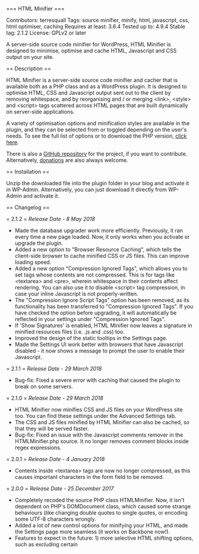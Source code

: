 === HTML Minifier ===

Contributors: terresquall
Tags: source minifier, minify, html, javascript, css, html optimiser, caching
Requires at least: 3.6.4
Tested up to: 4.9.4
Stable tag: 2.1.2
License: GPLv2 or later

A server-side source code minifier for WordPress, HTML Minifier is designed to minimise, optimise and cache HTML, Javascript and CSS output on your site.

== Description ==

HTML Minifier is a server-side source code minifier and cacher that is available both as a PHP class and as a WordPress plugin. It is designed to optimise HTML, CSS and Javascript output sent out to the client by removing whitespace, and by reorganising and / or merging &lt;link&gt;, &lt;style&gt; and &lt;script&gt; tags scattered across HTML pages that are built dynamically on server-side applications.

A variety of optimisation options and minification styles are available in the plugin, and they can be selected from or toggled depending on the user's needs. To see the full list of options or to download the PHP version, [click here](http://www.terresquall.com/web/html-minifier/).

There is also a [GitHub repository](https://github.com/terresquall/html-minifier) for the project, if you want to contribute. Alternatively, [donations](https://paypal.me/Terresquall) are also always welcome.

== Installation ==

Unzip the downloaded file into the plugin folder in your blog and activate it in WP-Admin. Alternatively, you can just download it directly from WP-Admin and activate it.

== Changelog ==

= 2.1.2 =
*Release Date - 8 May 2018*

* Made the database upgrader work more efficiently. Previously, it ran every time a new page loaded. Now, it only works when you activate or upgrade the plugin.
* Added a new option to "Browser Resource Caching", which tells the client-side browser to cache minified CSS or JS files. This can improve loading speed.
* Added a new option "Compression Ignored Tags", which allows you to set tags whose contents are not compressed. This is for tags like &lt;textarea&gt; and &lt;pre&gt;, wherein whitespace in their contents affect rendering. You can also use it to disable &lt;script&gt; tag compression, in case your inline Javascript is not properly-written.
* The "Compression Ignore Script Tags" option has been removed, as its functionality has been transferred to "Compression Ignored Tags". If you have checked the option before upgrading, it will automatically be reflected in your settings under "Compression Ignored Tags".
* If 'Show Signatures' is enabled, HTML Minifier now leaves a signature in minified resources files (i.e. .js and .css) too.
* Improved the design of the static tooltips in the Settings page.
* Made the Settings UI work better with browsers that have Javascript disabled - it now shows a message to prompt the user to enable their Javascript.

= 2.1.1 =
*Release Date - 29 March 2018*

* Bug-fix: Fixed a severe error with caching that caused the plugin to break on some servers.

= 2.1.0 =
*Release Date - 29 March 2018*

* HTML Minifier now minifies CSS and JS files on your WordPress site too. You can find these settings under the Advanced Settings tab.
* The CSS and JS files minified by HTML Minifier can also be cached, so that they will be served faster.
* Bug-fix: Fixed an issue with the Javascript comments remover in the HTMLMinifier.php source. It no longer removes comment blocks inside regex expressions.

= 2.0.1 =
*Release Date - 4 January 2018*

* Contents inside &lt;textarea&gt; tags are now no longer compressed, as this causes important characters in the form field to be removed.

= 2.0.0 =
*Release Date - 25 December 2017*

* Completely recoded the source PHP class HTMLMinifier. Now, it isn't dependent on PHP's DOMDocument class, which caused some strange behaviours (like changing double quotes to single quotes, or encoding some UTF-8 characters wrongly.
* Added a lot of new control options for minifying your HTML, and made the Settings page more seamless (it works on Backbone now!).
* Features to expect in the future: 1) more selective HTML shifting options, such as excluding certain <script> tags (like HTML5 Shiv) when moving them to the bottom, 2) 'ligtening' WordPress by removing certain tags and includes that are generally not very useful.
* As usual, please help to report if there are any bugs you find. The source has been completely recoded, so there are bound to be bugs.

= 1.1.1 =
*Release Date - 5 September 2017*

Bugfix patch to correct a major issue.

* Fixed an issue with HTMLMinifier.php that caused certain compression options to remove chunks of HTML code.
* Fixed an issue with "Don't compress content in &lt;script&gt; tags" leaving some whitespace behind after compression.

= 1.1.0 =
*Release Date - 28 August 2017*

* Redesigned the options page.
* Added a caching tab. Yes, the caching option is coming soon! For now, just use [WP Super Cache](https://wordpress.org/plugins/wp-super-cache/) for your caching needs first.
* Fixed some minor bugs with the HTML Minifier code so that it will be more effective and less buggy.
* Added a bunch of preset options for new users to choose from, since the amount of options available are quite a doozy.
* Multi-language support should be coming soon.

= 1.0.5 =
*Release Date - 2 July 2017*

Watch out for a native caching function in this plugin in future!

* Fixed a small issue with the movement of script tags inside IE conditional brackets.
* Now you cannot uncheck 'Remove JS comments' and 'Remove CSS comments' when your compression mode is "All whitespace".

= 1.0.4b/c =
*Release Date - 26 May 2017*

Marked this plugin as being in beta in the readme.

= 1.0.4 =
*Release Date - 21 May 2017*

Mainly a bug-fixing release.

* Fixed a bug that caused some IE conditional comments to be removed.
* Minification of <script> tag contents is now done by string manipulation instead of PHP DOMDocument. This fixes a few bugs with IE conditional comments (yes, those are stupid).
* The "Show signature" option now tracks the number of bytes saved from minification.
* Added a new "Minify WP-Admin" option. You might not want to use it until after a few versions, as it can break certain pages in your WP-Admin. Note that "Combine Javascript in script tags" is always disabled in WP-Admin, as it breaks the code.
* If your HTML source is broken, HTMLMinifier (the class) now throws some errors. In the future, it will start checking if your HTML document is valid before minifying, so that its easier to find where errors are.

As usual, please report any bugs to [mail@terresquall.com](mailto:mail@terresquall.com).

= 1.0.3 =
*Release Date - 20 May 2017*

* Added a new option to force remove commented CDATA tags in <script> blocks. They optimally should not be because they make a document XHTML compatible.
* Fixed some minor minification bugs that caused certain conditional HTML tags to be erroneously removed.
* Fixed some formatting errors on readme.md.
* Fixed some display issues the Settings page has with display on mobile.

= 1.0.2 =
*Release Date - 18 May 2017*

* Implemented stricter user input sanitisation on the plugin options page.
* Optimised some code related to plugin initialisation on page load.

= 1.0.1 =
*Release Date - 17 May 2017*

* First open release to public. 